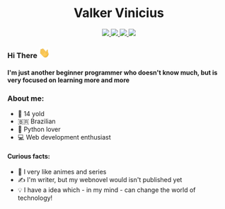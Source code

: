 <h1 align= "center">
  Valker Vinicius
</h1>

<p align= "center">
  <a href="https://www.linkedin.com/in/valker-vinicius">
    <img src="https://img.shields.io/badge/-LinkedIn-%230374b4?logo=linkedin" />
  </a>
  <a href="https://www.instagram.com/valker_vinicius">
    <img src="https://img.shields.io/badge/-Instagram-%23f89747?logo=instagram" />
  </a>
  <a href="https://t.me/Devinicius">
    <img src="https://img.shields.io/badge/-Telegram-%23197eb2?logo=telegram" />
  </a>
  <a href="valkerm2v@gmail.com">
    <img src="https://img.shields.io/badge/-valkerm2v%40gmail.com-gray?logo=gmail" />
  </a>
</p>

### Hi There <img src= "https://raw.githubusercontent.com/ABSphreak/ABSphreak/master/gifs/Hi.gif" width= "25px"> </img>
#### I'm just another beginner programmer who doesn't know much, but is very focused on learning more and more
### About me:
- 🧑 14 yold 
- 🇧🇷 Brazilian
- 🐍 Python lover
- 💻 Web development enthusiast 
#### Curious facts:
* 🍥 I very like animes and series
* ✍ I'm writer, but my webnovel would isn't published yet
* 💡 I have a idea which - in my mind - can change the world of technology!
